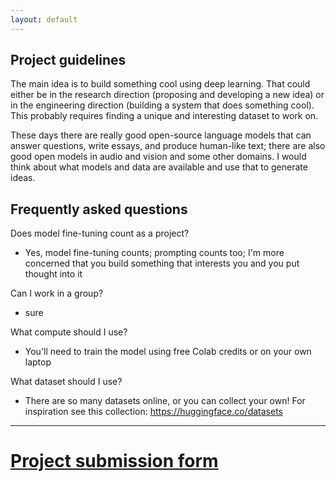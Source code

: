 ```yaml
---
layout: default
---
```



## Project guidelines
The main idea is to build something cool using deep learning. That could either be in the research direction (proposing and developing a new idea) or in the engineering direction (building a system that does something cool). This probably requires finding a unique and interesting dataset to work on. 

These days there are really good open-source language models that can answer questions, write essays, and produce human-like text; there are also good open models in audio and vision and some other domains. I would think about what models and data are available and use that to generate ideas. 

## Frequently asked questions

Does model fine-tuning count as a project?
- Yes, model fine-tuning counts; prompting counts too; I'm more concerned that you build something that interests you and you put thought into it

Can I work in a group?
- sure

What compute should I use?
- You'll need to train the model using free Colab credits or on your own laptop

What dataset should I use?
- There are so many datasets online, or you can collect your own! For inspiration see this collection: https://huggingface.co/datasets

<hr>

<h1> <a href="bit.ly/pdl24projectproposal"> <b> Project submission form </b></a></h1>
